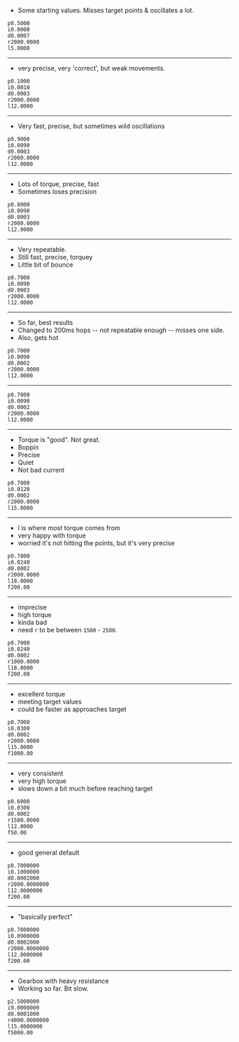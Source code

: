 - Some starting values. Misses target points & oscillates a lot.

```
p0.5000
i0.0000
d0.0007
r2000.0000
l5.0000
```

---


- very precise, very 'correct', but weak movements.

```
p0.1000
i0.0010
d0.0003
r2000.0000
l12.0000
```

---


- Very fast, precise, but sometimes wild oscillations

```
p0.9000
i0.0090
d0.0003
r2000.0000
l12.0000
```

---

- Lots of torque, precise, fast
- Sometimes loses precision

```
p0.8000
i0.0090
d0.0003
r2000.0000
l12.0000
```

---

- Very repeatable.
- Still fast, precise, torquey
- Little bit of bounce

```
p0.7000
i0.0090
d0.0003
r2000.0000
l12.0000
```

---

- So far, best results
- Changed to 200ms hops -- not repeatable enough -- misses one side.
- Also, gets hot

```
p0.7000
i0.0090
d0.0002
r2000.0000
l12.0000
```

---


```
p0.7000
i0.0090
d0.0002
r2000.0000
l12.0000
```

---

- Torque is "good". Not great.
- Boppin
- Precise
- Quiet
- Not bad current

```
p0.7000
i0.0120
d0.0002
r2000.0000
l15.0000
```

---

- l is where most torque comes from
- very happy with torque
- worried it's not hitting the points, but it's very precise

```
p0.7000
i0.0240
d0.0002
r2000.0000
l18.0000
f200.00
```
---

- imprecise
- high torque
- kinda bad
- need `r` to be between `1500` - `2500`.

```
p0.7000
i0.0240
d0.0002
r1000.0000
l18.0000
f200.00
```

---

- excellent torque
- meeting target values
- could be faster as approaches target

```
p0.7000
i0.0300
d0.0002
r2000.0000
l15.0000
f1000.00
```

---

- very consistent
- very high torque
- slows down a bit much before reaching target

```
p0.6000
i0.0300
d0.0002
r1500.0000
l12.0000
f50.00
```

---

- good general default

```
p0.7000000
i0.1000000
d0.0002000
r2000.0000000
l12.0000000
f200.00
```
---

- "basically perfect"

```
p0.7000000
i0.0900000
d0.0002000
r2000.0000000
l12.0000000
f200.00
```
---

- Gearbox with heavy resistance
- Working so far. Bit slow.

```
p2.5000000
i9.0000000
d0.0001000
r4000.0000000
l15.0000000
f5000.00
```